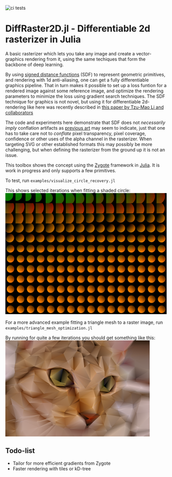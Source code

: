 ![ci tests](https://github.com/github/docs/actions/workflows/main.yml/badge.svg)

# DiffRaster2D.jl - Differentiable 2d rasterizer in Julia

A basic rasterizer which lets you take any image and create a vector-graphics rendering from it, using the same techiques that form the backbone of deep learning.

By using [signed distance functions](https://en.wikipedia.org/wiki/Signed_distance_function) (SDF) to represent geometric primitives, and rendering with 1d anti-aliasing, one can get a fully differentiable graphics pipeline. That in turn makes it possible to set up a loss funtion for a rendered image against some reference image, and optimize the rendering parameters to minimize the loss using gradient search techniques. The SDF technique for graphics is not novel, but using it for differentiable 2d-rendering like here was recently described in [this paper by Tzu-Mao Li and collaborators](https://people.csail.mit.edu/tzumao/diffvg/diffvg.pdf) 

The code and experiments here demonstrate that SDF does not _necessarily imply_ conflation artifacts as [previous art](https://people.csail.mit.edu/tzumao/diffvg/diffvg.pdf) may seem to indicate, just that one has to take care not to _conflate_ pixel transparency, pixel coverage, confidence or other uses of the alpha channel in the rasterizer. When targeting SVG or other established formats this may possibly be more challenging, but when defining the rasterizer from the ground up it is not an issue.

This toolbox shows the concept using the [Zygote](https://github.com/FluxML/Zygote.jl) framework in [Julia](https://julialang.org). It is work in progress and only supports a few primitives.

To test, run `examples/visualize_circle_recovery.jl`

This shows selected iterations when fitting a shaded circle:  
<img alt="visualize_circle_recovery" src="https://raw.githubusercontent.com/jtkornel/DiffRaster2D.jl/main/media/visualize_circle_recovery.png">

For a more advanced example fitting a triangle mesh to a raster image, run `examples/triangle_mesh_optimization.jl`

By running for quite a few iterations you should get something like this:  
<img alt="triangle_mesh_optimization" src="https://raw.githubusercontent.com/jtkornel/DiffRaster2D.jl/main/media/triangle_mesh_optimization.png">


## Todo-list

* Tailor for more efficient gradients from Zygote 
* Faster rendering with tiles or kD-tree
